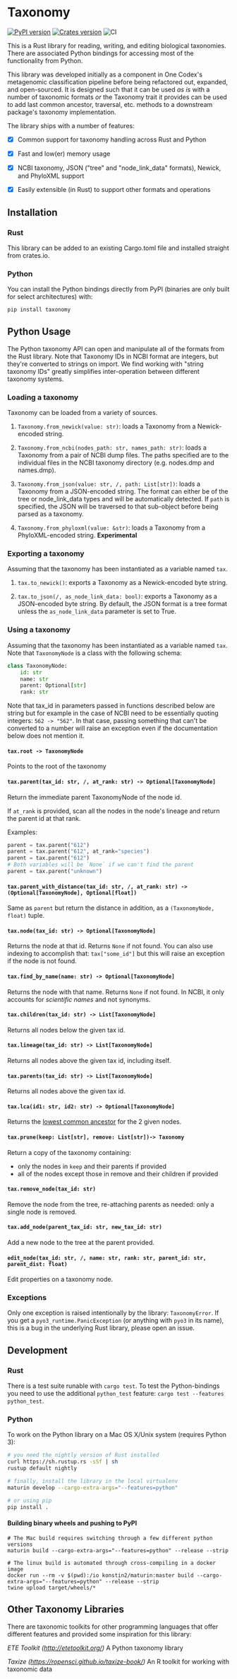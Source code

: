 # Taxonomy

[![PyPI version](https://badge.fury.io/py/taxonomy.svg)](https://pypi.org/project/taxonomy/)
[![Crates version](https://img.shields.io/crates/v/taxonomy.svg)](https://crates.io/crates/taxonomy)
![CI](https://github.com/onecodex/taxonomy/workflows/CI/badge.svg)

This is a Rust library for reading, writing, and editing biological taxonomies. There are associated Python bindings for accessing most of the functionality from Python.

This library was developed initially as a component in One Codex's metagenomic classification pipeline before being refactored out, expanded, and open-sourced. It is designed such that it can be used *as is* with a number of taxonomic formats *or* the Taxonomy trait it provides can be used to add last common ancestor, traversal, etc. methods to a downstream package's taxonomy implementation.

The library ships with a number of features:
 - [X] Common support for taxonomy handling across Rust and Python
 - [X] Fast and low(er) memory usage
 - [X] NCBI taxonomy, JSON ("tree" and "node_link_data" formats), Newick, and PhyloXML support
 - [X] Easily extensible (in Rust) to support other formats and operations


## Installation

### Rust
This library can be added to an existing Cargo.toml file and installed straight from crates.io.

### Python
You can install the Python bindings directly from PyPI (binaries are only built for select architectures) with:

```bash
pip install taxonomy
```

## Python Usage

The Python taxonomy API can open and manipulate all of the formats from the Rust library.
Note that Taxonomy IDs in NCBI format are integers, but they're converted to strings on import. We find working with "string taxonomy IDs" greatly simplifies inter-operation between different taxonomy systems.

### Loading a taxonomy

Taxonomy can be loaded from a variety of sources.

1. `Taxonomy.from_newick(value: str)`: loads a Taxonomy from a Newick-encoded string.

2. `Taxonomy.from_ncbi(nodes_path: str, names_path: str)`: loads a Taxonomy from a pair of NCBI dump files. The paths specified are
to the individual files in the NCBI taxonomy directory (e.g. nodes.dmp and names.dmp).

3. `Taxonomy.from_json(value: str, /, path: List[str])`: loads a Taxonomy from a JSON-encoded string. The format can either be
of the tree or node_link_data types and will be automatically detected. If `path` is specified, the JSON will be traversed to that sub-object before being parsed as a taxonomy.

4. `Taxonomy.from_phyloxml(value: &str)`: loads a Taxonomy from a PhyloXML-encoded string. **Experimental**

### Exporting a taxonomy

Assuming that the taxonomy has been instantiated as a variable named `tax`.

1. `tax.to_newick()`: exports a Taxonomy as a Newick-encoded byte string.

2. `tax.to_json(/, as_node_link_data: bool)`: exports a Taxonomy as a JSON-encoded byte string. By default, the JSON format 
is a tree format unless the `as_node_link_data` parameter is set to True.

### Using a taxonomy

Assuming that the taxonomy has been instantiated as a variable named `tax`. Note that `TaxonomyNode` is a class with
the following schema:

```python
class TaxonomyNode:
    id: str
    name: str
    parent: Optional[str]
    rank: str
```

Note that tax_id in parameters passed in functions described below are string but for example in the case of NCBI need
to be essentially quoting integers: `562 -> "562"`. In that case, passing something that can't be converted to a number
will raise an exception even if the documentation below does not mention it.

#### `tax.root -> TaxonomyNode`
Points to the root of the taxonomy

#### `tax.parent(tax_id: str, /, at_rank: str) -> Optional[TaxonomyNode]`
Return the immediate parent TaxonomyNode of the node id.

If `at_rank` is provided, scan all the nodes in the node's lineage and return
the parent id at that rank.

Examples:

```py
parent = tax.parent("612")
parent = tax.parent("612", at_rank="species")
parent = tax.parent("612")
# Both variables will be `None` if we can't find the parent
parent = tax.parent("unknown")
```

#### `tax.parent_with_distance(tax_id: str, /, at_rank: str) -> (Optional[TaxonomyNode], Optional[float])`
Same as `parent` but return the distance in addition, as a `(TaxonomyNode, float)` tuple.

#### `tax.node(tax_id: str) -> Optional[TaxonomyNode]`

Returns the node at that id. Returns `None` if not found.
You can also use indexing to accomplish that: `tax["some_id"]` but this will raise an exception if the node
is not found.

#### `tax.find_by_name(name: str) -> Optional[TaxonomyNode]`

Returns the node with that name. Returns `None` if not found.
In NCBI, it only accounts for *scientific names* and not synonyms.

#### `tax.children(tax_id: str) -> List[TaxonomyNode]`

Returns all nodes below the given tax id.

#### `tax.lineage(tax_id: str) -> List[TaxonomyNode]`

Returns all nodes above the given tax id, including itself.

#### `tax.parents(tax_id: str) -> List[TaxonomyNode]`

Returns all nodes above the given tax id.

#### `tax.lca(id1: str, id2: str) -> Optional[TaxonomyNode]`

Returns the [lowest common ancestor](https://en.wikipedia.org/wiki/Lowest_common_ancestor) for the 2 given nodes.

#### `tax.prune(keep: List[str], remove: List[str])-> Taxonomy`

Return a copy of the taxonomy containing:

- only the nodes in `keep` and their parents if provided
- all of the nodes except those in remove and their children if provided

#### `tax.remove_node(tax_id: str)`

Remove the node from the tree, re-attaching parents as needed: only a single node is removed.

#### `tax.add_node(parent_tax_id: str, new_tax_id: str)`

Add a new node to the tree at the parent provided.

#### `edit_node(tax_id: str, /, name: str, rank: str, parent_id: str, parent_dist: float)`

Edit properties on a taxonomy node.

### Exceptions
Only one exception is raised intentionally by the library: `TaxonomyError`.
If you get a `pyo3_runtime.PanicException` (or anything with `pyo3` in its name), this is a bug in the underlying Rust library, please open an issue.

## Development

### Rust
There is a test suite runable with `cargo test`. To test the Python-bindings you need to use the additional `python_test` feature: `cargo test --features python_test`.

### Python
To work on the Python library on a Mac OS X/Unix system (requires Python 3):
```bash
# you need the nightly version of Rust installed
curl https://sh.rustup.rs -sSf | sh
rustup default nightly

# finally, install the library in the local virtualenv
maturin develop --cargo-extra-args="--features=python"

# or using pip
pip install .
```

#### Building binary wheels and pushing to PyPI

```
# The Mac build requires switching through a few different python versions
maturin build --cargo-extra-args="--features=python" --release --strip

# The linux build is automated through cross-compiling in a docker image
docker run --rm -v $(pwd):/io konstin2/maturin:master build --cargo-extra-args="--features=python" --release --strip
twine upload target/wheels/*
```

## Other Taxonomy Libraries

There are taxonomic toolkits for other programming languages that offer different features and provided some inspiration for this library:

*ETE Toolkit (http://etetoolkit.org/)* A Python taxonomy library

*Taxize (https://ropensci.github.io/taxize-book/)* An R toolkit for working with taxonomic data
